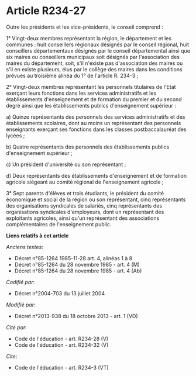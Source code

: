 # Article R234-27

Outre les présidents et les vice-présidents, le conseil comprend : 

1° Vingt-deux membres représentant la région, le département et les communes : huit conseillers régionaux désignés par le
conseil régional, huit conseillers départementaux désignés par le conseil départemental ainsi que six maires ou conseillers
municipaux soit désignés par l'association des maires du département, soit, s'il n'existe pas d'association des maires ou
s'il en existe plusieurs, élus par le collège des maires dans les conditions prévues au troisième alinéa du 1° de l'article
R. 234-3 ; 

2° Vingt-deux membres représentant les personnels titulaires de l'Etat exerçant leurs fonctions dans les services
administratifs et les établissements d'enseignement et de formation du premier et du second degré ainsi que les
établissements publics d'enseignement supérieur : 

a) Quinze représentants des personnels des services administratifs et des établissements scolaires, dont au moins un
représentant des personnels enseignants exerçant ses fonctions dans les classes postbaccalauréat des lycées ; 

b) Quatre représentants des personnels des établissements publics d'enseignement supérieur ; 

c) Un président d'université ou son représentant ; 

d) Deux représentants des établissements d'enseignement et de formation agricole siégeant au comité régional de
l'enseignement agricole ; 

3° Sept parents d'élèves et trois étudiants, le président du comité économique et social de la région ou son représentant,
cinq représentants des organisations syndicales de salariés, cinq représentants des organisations syndicales d'employeurs,
dont un représentant des exploitants agricoles, ainsi qu'un représentant des associations complémentaires de l'enseignement
public.

**Liens relatifs à cet article**

_Anciens textes_:

  - Décret n°85-1264 1985-11-28 art. 4, alinéas 1 à 8
  - Décret n°85-1264 du 28 novembre 1985 - art. 4 (M)
  - Décret n°85-1264 du 28 novembre 1985 - art. 4 (Ab)

_Codifié par_:

  - Décret n°2004-703 du 13 juillet 2004

_Modifié par_:

  - Décret n°2013-938 du 18 octobre 2013 - art. 1 (VD)

_Cité par_:

  - Code de l'éducation - art. R234-28 (V)
  - Code de l'éducation - art. R234-32 (V)

_Cite_:

  - Code de l'éducation - art. R234-3 (VT)

